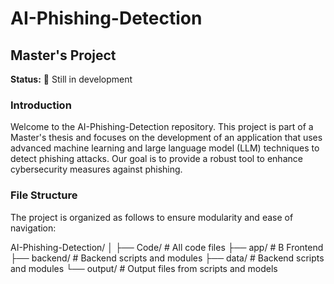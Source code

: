 # AI-Phishing-Detection
## Master's Project

**Status:** 🚧 Still in development

### Introduction
Welcome to the AI-Phishing-Detection repository. This project is part of a Master's thesis and focuses on the development of an application that uses advanced machine learning and large language model (LLM) techniques to detect phishing attacks. Our goal is to provide a robust tool to enhance cybersecurity measures against phishing.

### File Structure
The project is organized as follows to ensure modularity and ease of navigation:

AI-Phishing-Detection/
│
├── Code/ # All code files 
  ├── app/ # B Frontend
  ├── backend/ # Backend scripts and modules
  ├── data/ # Backend scripts and modules
  └── output/ # Output files from scripts and models
